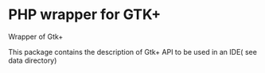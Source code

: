# PHP wrapper for GTK+

Wrapper of Gtk+

This package contains the description of Gtk+ API to be used in an IDE( see data directory)
